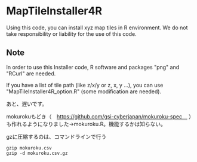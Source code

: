 # MapTileInstaller4R
Using this code, you can install xyz map tiles in R environment.
We do not take responsibility or liability for the use of this code.

## Note

In order to use this Installer code, R software and packages "png" and "RCurl" are needed.

If you have a list of tile path (like z/x/y or z, x, y ...), you can use "MapTileInstaller4R_option.R" (some modification are needed).


あと、遅いです。

mokurokuもどき（　https://github.com/gsi-cyberjapan/mokuroku-spec　
）も作れるようになりました→mokuroku.R。機能するかは知らない。

gzに圧縮するのは、コマンドラインで行う
```
gzip mokuroku.csv
gzip -d mokuroku.csv.gz
```

